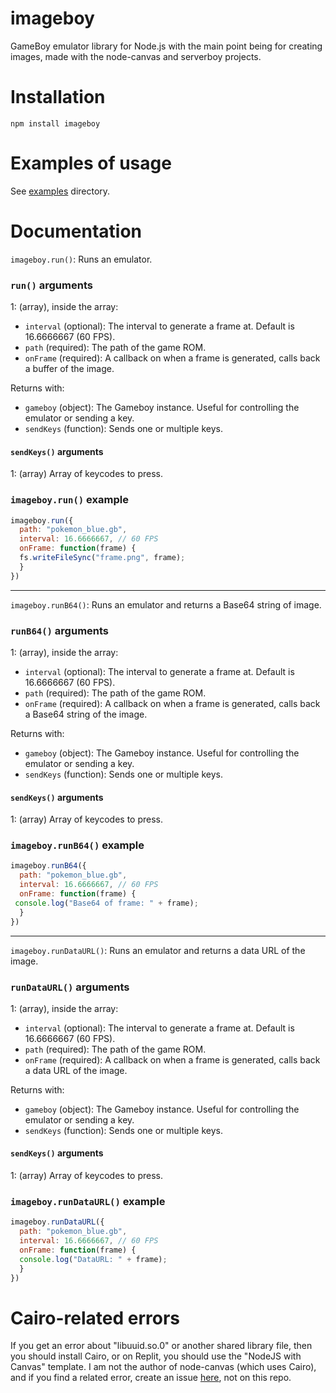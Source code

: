 # imageboy
GameBoy emulator library for Node.js with the main point being for creating images, made with the node-canvas and serverboy projects.

# Installation
```
npm install imageboy
```

# Examples of usage
See [examples](/examples) directory.

# Documentation
`imageboy.run()`: Runs an emulator. 

### `run()` arguments
1: (array), inside the array:
- `interval` (optional): The interval to generate a frame at. Default is 16.6666667 (60 FPS).
- `path` (required): The path of the game ROM.
- `onFrame` (required): A callback on when a frame is generated, calls back a buffer of the image.

Returns with:
- `gameboy` (object): The Gameboy instance. Useful for controlling the emulator or sending a key.
- `sendKeys` (function): Sends one or multiple keys.

#### `sendKeys()` arguments
1: (array) Array of keycodes to press.

### `imageboy.run()` example
```javascript
imageboy.run({
  path: "pokemon_blue.gb",
  interval: 16.6666667, // 60 FPS
  onFrame: function(frame) {
  fs.writeFileSync("frame.png", frame);
  }
})
  ```
  
---
  
`imageboy.runB64()`: Runs an emulator and returns a Base64 string of image. 

### `runB64()` arguments
1: (array), inside the array:
- `interval` (optional): The interval to generate a frame at. Default is 16.6666667 (60 FPS).
- `path` (required): The path of the game ROM.
- `onFrame` (required): A callback on when a frame is generated, calls back a Base64 string of the image.

Returns with:
- `gameboy` (object): The Gameboy instance. Useful for controlling the emulator or sending a key.
- `sendKeys` (function): Sends one or multiple keys.

#### `sendKeys()` arguments
1: (array) Array of keycodes to press.

### `imageboy.runB64()` example
```javascript
imageboy.runB64({
  path: "pokemon_blue.gb",
  interval: 16.6666667, // 60 FPS
  onFrame: function(frame) {
 console.log("Base64 of frame: " + frame);
  }
})
```
---

`imageboy.runDataURL()`: Runs an emulator and returns a data URL of the image. 

### `runDataURL()` arguments
1: (array), inside the array:
- `interval` (optional): The interval to generate a frame at. Default is 16.6666667 (60 FPS).
- `path` (required): The path of the game ROM.
- `onFrame` (required): A callback on when a frame is generated, calls back a data URL of the image.

Returns with:
- `gameboy` (object): The Gameboy instance. Useful for controlling the emulator or sending a key.
- `sendKeys` (function): Sends one or multiple keys.

#### `sendKeys()` arguments
1: (array) Array of keycodes to press.

### `imageboy.runDataURL()` example
```javascript
imageboy.runDataURL({
  path: "pokemon_blue.gb",
  interval: 16.6666667, // 60 FPS
  onFrame: function(frame) {
  console.log("DataURL: " + frame);
  }
})
```

# Cairo-related errors
If you get an error about "libuuid.so.0" or another shared library file, then you should install Cairo, or on Replit, you should use the "NodeJS with Canvas" template. I am not the author of node-canvas (which uses Cairo), and if you find a related error, create an issue [here](https://github.com/Automattic/node-canvas/issues), not on this repo.
